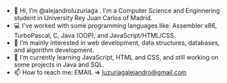 - 👋 Hi, I’m @alejandroluzuriaga . I'm a Computer Science and Enginnering student in University Rey Juan Carlos of Madrid. 
- 💻 I've worked with some programming languages like: Assembler x86, TurboPascal, C, Java (OOP), and JavaScript/HTML/CSS.
- 👀 I’m mainly interested in web development, data structures, databases, and algorithm development.
- 🌱 I’m currently learning JavaScript, HTML and CSS, and still working on some projects in Java and SQL.
- 📫 How to reach me: EMAIL => luzuriagalejandro@gmail.com

<!---
alejandroluzuriaga/alejandroluzuriaga is a ✨ special ✨ repository because its `README.md` (this file) appears on your GitHub profile.
You can click the Preview link to take a look at your changes.
--->
